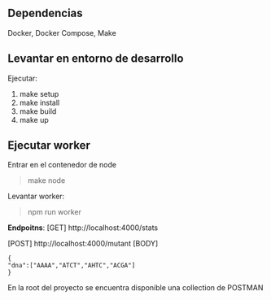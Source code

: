 ## Dependencias
Docker, Docker Compose, Make

## Levantar en entorno de desarrollo

Ejecutar:
 1. make setup
 2. make install
 3. make build
 4. make up

## Ejecutar worker

Entrar en el contenedor de node

> make node

Levantar worker:

> npm run worker



**Endpoitns**:
[GET] 
http://localhost:4000/stats

[POST]
http://localhost:4000/mutant
[BODY]

    {
	"dna":["AAAA","ATCT","AHTC","ACGA"]
	}
En la root del proyecto se encuentra disponible una collection de POSTMAN
 
